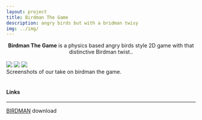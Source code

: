 ```yaml
---
layout: project
title: Birdman The Game
description: angry birds but with a bridman twisy
img: ../img/
---
```


<center><b>Birdman The Game</b> is a physics based angry birds style 2D game with that distinctive Birdman twist..</center><br/>

<!--<div class="img_row">
	<img class="col two" src="{{ site.baseurl }}/img/birdman_4.png" alt="" title="example image"/>
	<img class="col one" src="{{ site.baseurl }}/img/birdman_5.png" alt="" title="example image"/>
</div> -->

<div class="owl-carousel owl-theme">
<a href="{{ site.baseurl }}/img/birdman_1.png" target="_blank"><img src="{{ site.baseurl }}/img/birdman_1.png" /></a>
<a href="{{ site.baseurl }}/img/birdman_2.png" target="_blank"><img src="{{ site.baseurl }}/img/birdman_2.png" /></a>
<a href="{{ site.baseurl }}/img/birdman_3.png" target="_blank"><img src="{{ site.baseurl }}/img/birdman_3.png" /></a>
</div>

<div class="col three caption">
	Screenshots of our take on birdman the game. 
</div>

<br/>

#### Links
----
[BIRDMAN][birdman] download

[birdman]: https://github.com/orgs/UWEGames-LLP/teams/teamburrdmun/repositories
